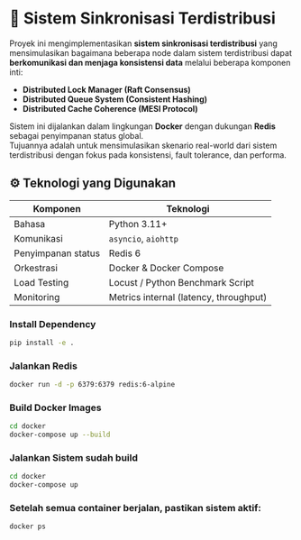 # 🧩 Sistem Sinkronisasi Terdistribusi

Proyek ini mengimplementasikan **sistem sinkronisasi terdistribusi** yang mensimulasikan bagaimana beberapa node dalam sistem terdistribusi dapat **berkomunikasi dan menjaga konsistensi data** melalui beberapa komponen inti:  
- **Distributed Lock Manager (Raft Consensus)**  
- **Distributed Queue System (Consistent Hashing)**  
- **Distributed Cache Coherence (MESI Protocol)**  

Sistem ini dijalankan dalam lingkungan **Docker** dengan dukungan **Redis** sebagai penyimpanan status global.  
Tujuannya adalah untuk mensimulasikan skenario real-world dari sistem terdistribusi dengan fokus pada konsistensi, fault tolerance, dan performa.

## ⚙️ Teknologi yang Digunakan

| Komponen | Teknologi |
|-----------|------------|
| Bahasa | Python 3.11+ |
| Komunikasi | `asyncio`, `aiohttp` |
| Penyimpanan status | Redis 6 |
| Orkestrasi | Docker & Docker Compose |
| Load Testing | Locust / Python Benchmark Script |
| Monitoring | Metrics internal (latency, throughput) |

### Install Dependency
```bash
pip install -e .
```

### Jalankan Redis

```bash
docker run -d -p 6379:6379 redis:6-alpine
```

### Build Docker Images
```bash
cd docker
docker-compose up --build
```

### Jalankan Sistem sudah build
```bash
cd docker
docker-compose up
```

### Setelah semua container berjalan, pastikan sistem aktif:
```bash
docker ps
```